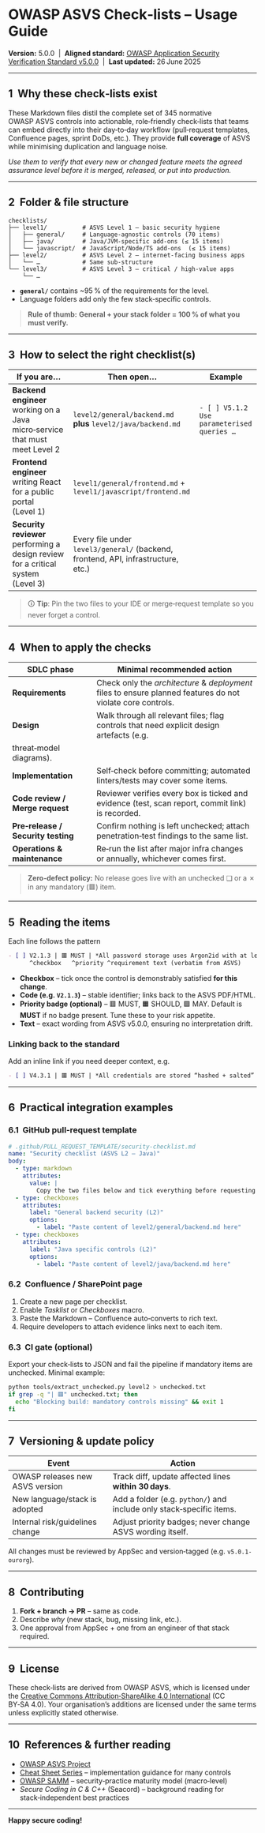 # OWASP ASVS Check‑lists – Usage Guide

**Version:** 5.0.0  |  **Aligned standard:** [OWASP Application Security Verification Standard v5.0.0](https://owasp.org/www-project-application-security-verification-standard/)  |  **Last updated:** 26 June 2025

---

## 1  Why these check‑lists exist

These Markdown files distil the complete set of 345 normative OWASP ASVS controls into actionable, role‑friendly check‑lists that teams can embed directly into their day‑to‑day workflow (pull‑request templates, Confluence pages, sprint DoDs, etc.).  They provide **full coverage** of ASVS while minimising duplication and language noise.

*Use them to verify that every new or changed feature meets the agreed assurance level before it is merged, released, or put into production.*

---

## 2  Folder & file structure

```text
checklists/
├── level1/          # ASVS Level 1 – basic security hygiene
│   ├── general/     # Language‑agnostic controls (70 items)
│   ├── java/        # Java/JVM‑specific add‑ons (≤ 15 items)
│   └── javascript/  # JavaScript/Node/TS add‑ons  (≤ 15 items)
├── level2/          # ASVS Level 2 – internet‑facing business apps
│   └── …            # Same sub‑structure
└── level3/          # ASVS Level 3 – critical / high‑value apps
    └── …
```

* **`general/`** contains \~95 % of the requirements for the level.
* Language folders add only the few stack‑specific controls.

> **Rule of thumb:** **General + your stack folder = 100 % of what you must verify.**

---

## 3  How to select the right checklist(s)

| If you are…                                                                      | Then open…                                                                        | Example                                     |
| -------------------------------------------------------------------------------- | --------------------------------------------------------------------------------- | ------------------------------------------- |
| **Backend engineer** working on a Java micro‑service that must meet Level 2      | `level2/general/backend.md` **plus** `level2/java/backend.md`                     | `- [ ] V5.1.2  Use parameterised queries …` |
| **Frontend engineer** writing React for a public portal (Level 1)                | `level1/general/frontend.md` + `level1/javascript/frontend.md`                    |                                             |
| **Security reviewer** performing a design review for a critical system (Level 3) | Every file under `level3/general/` (backend, frontend, API, infrastructure, etc.) |                                             |

> 🛈 **Tip**: Pin the two files to your IDE or merge‑request template so you never forget a control.

---

## 4  When to apply the checks

| SDLC phase                         | Minimal recommended action                                                                                  |
| ---------------------------------- | ----------------------------------------------------------------------------------------------------------- |
| **Requirements**                   | Check only the *architecture* & *deployment* files to ensure planned features do not violate core controls. |
| **Design**                         | Walk through all relevant files; flag controls that need explicit design artefacts (e.g.                    |
| threat‑model diagrams).            |                                                                                                             |
| **Implementation**                 | Self‑check before committing; automated linters/tests may cover some items.                                 |
| **Code review / Merge request**    | Reviewer verifies every box is ticked and evidence (test, scan report, commit link) is recorded.            |
| **Pre‑release / Security testing** | Confirm nothing is left unchecked; attach penetration‑test findings to the same list.                       |
| **Operations & maintenance**       | Re‑run the list after major infra changes or annually, whichever comes first.                               |

> **Zero‑defect policy:** No release goes live with an unchecked ❑ or a ✗ in any mandatory (🟥) item.

---

## 5  Reading the items

Each line follows the pattern

```markdown
- [ ] V2.1.3 | 🟥 MUST | *All password storage uses Argon2id with at least …*
      ^checkbox   ^priority ^requirement text (verbatim from ASVS)
```

* **Checkbox** – tick once the control is demonstrably satisfied **for this change**.
* **Code (e.g. `V2.1.3`)** – stable identifier; links back to the ASVS PDF/HTML.
* **Priority badge (optional)** – 🟥 MUST, 🟧 SHOULD, 🟩 MAY.  Default is **MUST** if no badge present.  Tune these to your risk appetite.
* **Text** – exact wording from ASVS v5.0.0, ensuring no interpretation drift.

### Linking back to the standard

Add an inline link if you need deeper context, e.g.

```markdown
- [ ] V4.3.1 | 🟥 MUST | *All credentials are stored “hashed + salted” ([ASVS V4.3.1](https://owasp.org/…/v4.3.1))*
```

---

## 6  Practical integration examples

### 6.1  GitHub pull‑request template

```yaml
# .github/PULL_REQUEST_TEMPLATE/security-checklist.md
name: "Security checklist (ASVS L2 – Java)"
body:
  - type: markdown
    attributes:
      value: |
        Copy the two files below and tick everything before requesting review.
  - type: checkboxes
    attributes:
      label: "General backend security (L2)"
      options:
        - label: "Paste content of level2/general/backend.md here"
  - type: checkboxes
    attributes:
      label: "Java specific controls (L2)"
      options:
        - label: "Paste content of level2/java/backend.md here"
```

### 6.2  Confluence / SharePoint page

1. Create a new page per checklist.
2. Enable *Tasklist* or *Checkboxes* macro.
3. Paste the Markdown – Confluence auto‑converts to rich text.
4. Require developers to attach evidence links next to each item.

### 6.3  CI gate (optional)

Export your check‑lists to JSON and fail the pipeline if mandatory items are unchecked.  Minimal example:

```bash
python tools/extract_unchecked.py level2 > unchecked.txt
if grep -q "| 🟥" unchecked.txt; then
  echo "Blocking build: mandatory controls missing" && exit 1
fi
```

---

## 7  Versioning & update policy

| Event                           | Action                                                               |
| ------------------------------- | -------------------------------------------------------------------- |
| OWASP releases new ASVS version | Track diff, update affected lines **within 30 days**.                |
| New language/stack is adopted   | Add a folder (e.g. `python/`) and include only stack‑specific items. |
| Internal risk/guidelines change | Adjust priority badges; never change ASVS wording itself.            |

All changes must be reviewed by AppSec and version‑tagged (e.g. `v5.0.1-ourorg`).

---

## 8  Contributing

1. **Fork + branch → PR** – same as code.
2. Describe *why* (new stack, bug, missing link, etc.).
3. One approval from AppSec + one from an engineer of that stack required.

---

## 9  License

These check‑lists are derived from OWASP ASVS, which is licensed under the [Creative Commons Attribution‑ShareAlike 4.0 International](https://creativecommons.org/licenses/by-sa/4.0/) (CC BY‑SA 4.0).  Your organisation’s additions are licensed under the same terms unless explicitly stated otherwise.

---

## 10  References & further reading

* [OWASP ASVS Project](https://owasp.org/www-project-application-security-verification-standard/)
* [Cheat Sheet Series](https://cheatsheetseries.owasp.org/) – implementation guidance for many controls
* [OWASP SAMM](https://owasp.org/www-project-samm/) – security‑practice maturity model (macro‑level)
* *Secure Coding in C & C++* (Seacord) – background reading for stack‑independent best practices

---

**Happy secure coding!**
